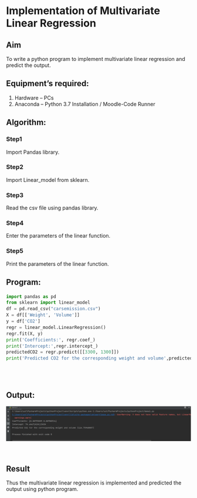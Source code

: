 # Implementation of Multivariate Linear Regression
## Aim
To write a python program to implement multivariate linear regression and predict the output.
## Equipment’s required:
1.	Hardware – PCs
2.	Anaconda – Python 3.7 Installation / Moodle-Code Runner
## Algorithm:
### Step1
Import Pandas library.
<br>

### Step2
Import Linear_model from sklearn.
<br>

### Step3
Read the csv file using pandas library.
<br>

### Step4
Enter the parameters of the linear function.
<br>

### Step5
Print the parameters of the linear function.
<br>

## Program:
```python
import pandas as pd
from sklearn import linear_model
df = pd.read_csv("carsemission.csv")
X = df[['Weight', 'Volume']]
y = df['CO2']
regr = linear_model.LinearRegression()
regr.fit(X, y)
print('Coefficients:', regr.coef_)
print('Intercept:',regr.intercept_)
predictedCO2 = regr.predict([[3300, 1300]])
print('Predicted CO2 for the corresponding weight and volume',predictedCO2)





```
## Output:

![alt text](image.png)

<br>

## Result
Thus the multivariate linear regression is implemented and predicted the output using python program.